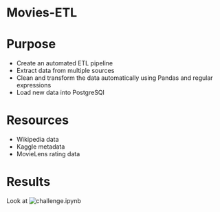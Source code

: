 # Movies-ETL

# Purpose
 - Create an automated ETL pipeline
 - Extract data from multiple sources
 - Clean and transform the data automatically using Pandas and regular expressions
 - Load new data into PostgreSQl
 
# Resources
- Wikipedia data
- Kaggle metadata
- MovieLens rating data

# Results
Look at ![challenge.ipynb](https://github.com/sdang101/Movies-ETL/blob/master/challenge.ipynb)
